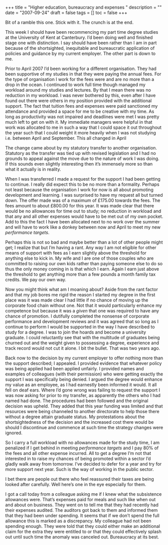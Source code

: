+++
title = "Higher education, bureaucracy and expenses "
description = ""
date = "2007-09-24"
draft = false
tags = []
toc = false
+++

Bit of a ramble this one. Stick with it. The crunch is at the end.

This week I should have been recommencing my part time degree studies at the University of Kent at Canterbury. I’d been doing well and finished stage one with distinction. I say should have been rather than I am in part because of the shortsighted, inequitable and bureaucratic application of policies and guidance by my current employer. The other part is down to me.

Prior to April 2007 I’d been working for a different organisation. They had been supportive of my studies in that they were paying the annual fees. For the type of organisation I work for the fees were and are no more than a drop in the ocean. I continued to work full time though managed my workload around my studies and lectures. By that I mean there was no reduction in my workload. I was never bothered by this, even after I have found out there were others in my position provided with the additional support. The fact that tuition fees and expenses were paid sanctioned my attendance and provided a space for me to be creative with my time. As long as productivity was not impaired and deadlines were met I was pretty much left to get on with it. My immediate managers were helpful in that work was allocated to me in such a way that I could space it out throughout the year such that I could weight it more heavily when I was not studying i.e. between April and September. This all changed in April

The change came about by my statutory transfer to another organisation. Statutory as the transfer was tied up with revised legislation and I had no grounds to appeal against the move due to the nature of work I was doing. If this sounds even slightly interesting then it’s immensely more so than what it actually is in reality.

When I was transferred I made a request for the support I had been getting to continue. I really did expect this to be no more than a formality. Perhaps not least because the organisation I work for now is all about promoting development and learning. I was surprised to have my request all but turned down. The offer made was of a maximum of £175.00 towards the fees. The fees amount to about £800.00 for this year. It was made clear that there would be no allowances for time out to study; no reduction in workload and that any and all other expenses would have to be met out of my own pocket. Add to this the fact I have been allocated next to no work over the summer and will have to work like a donkey between now and April to meet my new *performance targets*.

Perhaps this is not so bad and maybe better than a lot of other people might get; I realize that but I’m having a rant. Any way I am not eligible for other means of support with fees as I earn slightly above the threshold for anything else to kick in. My wife and I are one of those couples who are committed to raising our own kids rather than paying someone else to do so thus the only money coming in is that which I earn. Again I earn just above the threshold to get anything more than a few pounds a month family tax credits. We pay our own way.

Now you might think what am I moaning about? Aside from the rant factor and that my job bores me rigid the reason I started my degree in the first place was it was made clear I had little if no chance of moving up the corporate food chain without one. Not that it would particularly enhance my competence but because it was a *given* that one was required to have any chance of promotion. I dutifully completed the nonsense of corporate performance and development reviews and it was agreed that so long as I continue to perform I would be supported in the way I have described to study for a degree. I was to join the hoards and become a university graduate. I could reluctantly see that with the multitude of graduates being churned out and the weight given to possessing a degree, experience and track record would not cut it alone. I bit the bullet. That was two years ago.

Back now to the decision by my current employer to offer nothing more than the support described; I appealed. I provided evidence that whatever policy was being applied had been applied unfairly. I provided names and examples of colleagues (with their permission) who were getting exactly the support I was specifically being denied. I argued the degree would enhance my value as an employee, as I had earnestly been informed it would. It all fell on deaf ears. Where I’d gone wrong was failing to request the support I was now asking for prior to my transfer, as apparently the others who I had named had done. The procedures had been followed and the original decision was upheld. They added that this year funding was limited and that resources were being channeled to another directorate to help those there without a degree attain graduate status. My protestations about the shortsightedness of the decision and the increased cost there would be should I discontinue and commence at such time the strategy changes were ignored.

So I carry a full workload with no allowances made for the study time, I am penalized if I get behind in meeting *performance targets* and I pay 80% of the fees and all other expense incurred. All to get a degree I’m not that interested in to raise my chances of being promoted within a sector I’d gladly walk away from tomorrow. I’ve decided to defer for a year and try for more support next year. Such is the way of working in the public sector.

I bet there are people out there who feel reassured their taxes are being looked after carefully. Well here’s one in the eye especially for them.

I got a call today from a colleague asking me if I knew what the subsistence allowances were. That’s expenses paid for meals and such like when out and about on business. They went on to tell me that they had recently had their expenses audited. The auditors got back to them and informed them that they had been under spending. It seems that if we don’t spend the full allowance this is marked as a discrepancy. My colleague had not been spending enough. They were told that they could either make an additional claim for the extra they were entitled to or that they could effectively splash out until such time the anomaly was canceled out. Bureaucracy at its best.